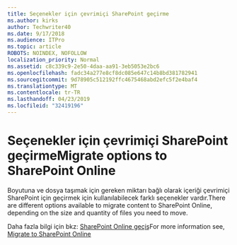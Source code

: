 ```yaml
---
title: Seçenekler için çevrimiçi SharePoint geçirme
ms.author: kirks
author: Techwriter40
ms.date: 9/17/2018
ms.audience: ITPro
ms.topic: article
ROBOTS: NOINDEX, NOFOLLOW
localization_priority: Normal
ms.assetid: c8c339c9-2e50-4daa-aa91-3eb5053e2bc6
ms.openlocfilehash: fadc34a277e8cf8dc085e647c14b8bd381782941
ms.sourcegitcommit: 9d78905c512192ffc4675468abd2efc5f2e4baf4
ms.translationtype: MT
ms.contentlocale: tr-TR
ms.lasthandoff: 04/23/2019
ms.locfileid: "32419196"
---
```

# <a name="migrate-options-to-sharepoint-online"></a><span data-ttu-id="796b2-102">Seçenekler için çevrimiçi SharePoint geçirme</span><span class="sxs-lookup"><span data-stu-id="796b2-102">Migrate options to SharePoint Online</span></span>

<span data-ttu-id="796b2-103">Boyutuna ve dosya taşımak için gereken miktarı bağlı olarak içeriği çevrimiçi SharePoint için geçirmek için kullanılabilecek farklı seçenekler vardır.</span><span class="sxs-lookup"><span data-stu-id="796b2-103">There are different options available to migrate content to SharePoint Online, depending on the size and quantity of files you need to move.</span></span>
  
<span data-ttu-id="796b2-104">Daha fazla bilgi için bkz: [SharePoint Online geçiş](https://go.microsoft.com/fwlink/?linkid-2022029)</span><span class="sxs-lookup"><span data-stu-id="796b2-104">For more information see, [Migrate to SharePoint Online](https://go.microsoft.com/fwlink/?linkid-2022029)</span></span>
  

